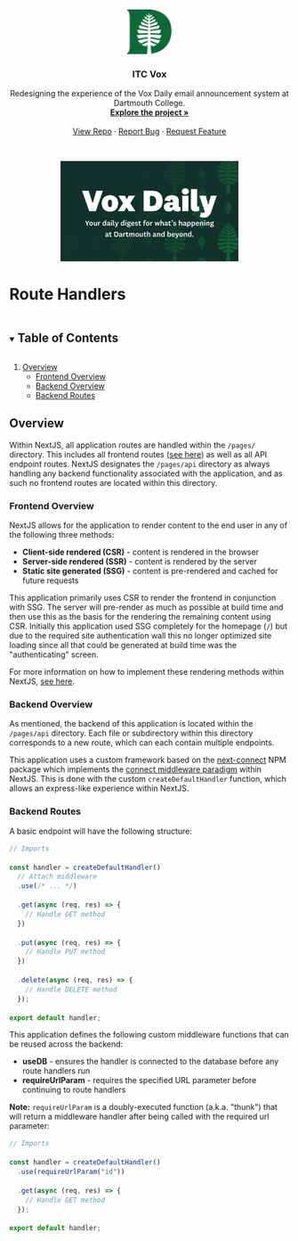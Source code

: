 <!-- PROJECT HEADER -->
<br />
<p align="center">
  <a href="https://github.com/dali-lab/itc-vox">
    <img src="../public/favicon.png" alt="Logo" width="80" height="80">
  </a>

  <h3 align="center">ITC Vox</h3>

  <p align="center">
    Redesigning the experience of the Vox Daily email announcement system at Dartmouth College.
    <br />
    <a href="https://github.com/dali-lab/itc-vox"><strong>Explore the project »</strong></a>
    <br />
    <br />
    <a href="https://github.com/dali-lab/itc-vox">View Repo</a>
    ·
    <a href="https://github.com/dali-lab/itc-vox/issues">Report Bug</a>
    ·
    <a href="https://github.com/dali-lab/itc-vox/issues">Request Feature</a>
  </p>

  <br />

  <p align="center">
    <a href="https://github.com/dali-lab/itc-vox">
      <img src="../public/banner.png" alt="Vox Daily Banner"  height="180">
    </a>
  </p>
</p>

# Route Handlers

<!-- TABLE OF CONTENTS -->

<details open="open">
  <summary><h2 style="display: inline-block">Table of Contents</h2></summary>
  <ol>
    <li>
      <a href="#overview">Overview</a>
      <ul>
        <li><a href="#frontend-overview">Frontend Overview</a></li>
        <li><a href="#backend-overview">Backend Overview</a></li>
        <li><a href="#backend-routes">Backend Routes</a></li>
      </ul>
    </li>
  </ol>
</details>

<!-- OVERVIEW -->

## Overview

Within NextJS, all application routes are handled within the `/pages/` directory. This includes all frontend routes ([see here](../README.md)) as well as all API endpoint routes. NextJS designates the `/pages/api` directory as always handling any backend functionality associated with the application, and as such no frontend routes are located within this directory.

### Frontend Overview

NextJS allows for the application to render content to the end user in any of the following three methods:

- **Client-side rendered (CSR)** - content is rendered in the browser
- **Server-side rendered (SSR)** - content is rendered by the server
- **Static site generated (SSG)** - content is pre-rendered and cached for future requests

This application primarily uses CSR to render the frontend in conjunction with SSG. The server will pre-render as much as possible at build time and then use this as the basis for the rendering the remaining content using CSR. Initially this application used SSG completely for the homepage (`/`) but due to the required site authentication wall this no longer optimized site loading since all that could be generated at build time was the "authenticating" screen.

For more information on how to implement these rendering methods within NextJS, [see here](https://nextjs.org/docs/basic-features/pages).

### Backend Overview

As mentioned, the backend of this application is located within the `/pages/api` directory. Each file or subdirectory within this directory corresponds to a new route, which can each contain multiple endpoints.

This application uses a custom framework based on the [next-connect](https://www.npmjs.com/package/next-connect) NPM package which implements the [connect middleware paradigm](https://github.com/senchalabs/connect) within NextJS. This is done with the custom `createDefaultHandler` function, which allows an express-like experience within NextJS.

### Backend Routes

A basic endpoint will have the following structure:

```typescript
// Imports

const handler = createDefaultHandler()
  // Attach middleware
  .use(/* ... */)

  .get(async (req, res) => {
    // Handle GET method
  })

  .put(async (req, res) => {
    // Handle PUT method
  })

  .delete(async (req, res) => {
    // Handle DELETE method
  });

export default handler;
```

This application defines the following custom middleware functions that can be reused across the backend:

- **useDB** - ensures the handler is connected to the database before any route handlers run
- **requireUrlParam** - requires the specified URL parameter before continuing to route handlers

**Note:** `requireUrlParam` is a doubly-executed function (a.k.a. "thunk") that will return a middleware handler after being called with the required url parameter:

```typescript
// Imports

const handler = createDefaultHandler()
  .use(requireUrlParam("id"))

  .get(async (req, res) => {
    // Handle GET method
  });

export default handler;
```

